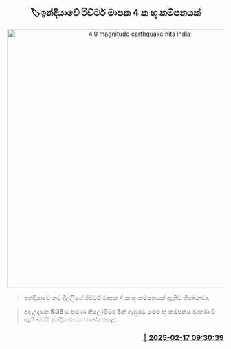 <p align='center'><b><h2 align='center' title='4.0 magnitude earthquake hits India'>🏷ඉන්දියාවේ රිච්ටර් මාපක 4 ක භූ කම්පනයක්</h2></b></p>
<p align='center'><img src='https://helakuru.sgp1.cdn.digitaloceanspaces.com/esana/images/lib/earth.jpg' width='600' alt='4.0 magnitude earthquake hits India'></p>

> ඉන්දියාවේ නව දිල්ලියේ රිච්ටර් මාපක 4 ක භූ කම්පනයක් ඇතිව තිබෙනවා.

> අද උදෑසන 5:36 ට පමණ කිලෝමීටර 5ක් ගැඹුරට මෙම භූ කම්පනය වාර්තා වී ඇති බවයි ඉන්දීය මාධ්‍ය වාර්තා කළේ.



<h3 align='right'><a href='https://www.helakuru.lk/esana/p/107504/'>📅 2025-02-17 09:30:39</a></h3>
